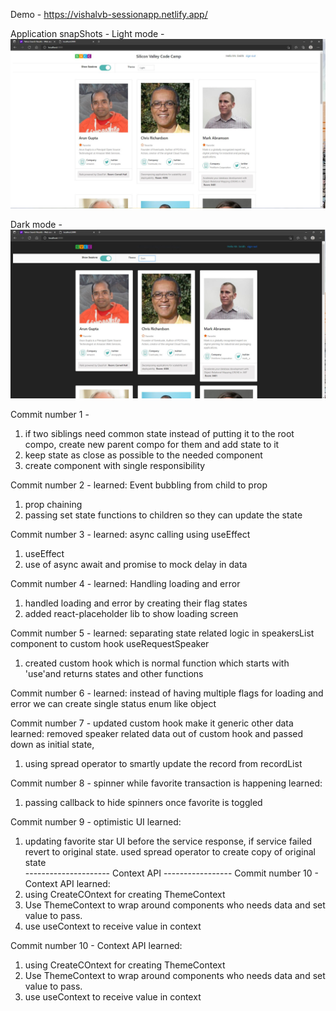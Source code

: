 Demo - https://vishalvb-sessionapp.netlify.app/

Application snapShots -
Light mode -
![Alt text](screenshots/lightmode.JPG?raw=true "Title")

Dark mode -
![Alt text](screenshots/darkmode.JPG?raw=true "Title")


Commit number 1 -
1. if two siblings need common state instead of putting it to the root compo, create new parent compo for them and add state to it
2. keep state as close as possible to the needed component
3. create component with single responsibility

Commit number 2 -
learned: Event bubbling from child to prop
1. prop chaining
2. passing set state functions to children so they can update the state

Commit number 3 -
learned: async calling using useEffect
1. useEffect
2. use of async await and promise to mock delay in data

Commit number 4 -
learned: Handling loading and error
1. handled loading and error by creating their flag states
2. added react-placeholder lib to show loading screen

Commit number 5 -
learned: separating state related logic in speakersList component to custom hook useRequestSpeaker
1. created custom hook which is normal function which starts with 'use'and returns states and other functions

Commit number 6 -
learned: instead of having multiple flags for loading and error we can create single status enum like object 


Commit number 7 - updated custom hook make it generic other data
learned: removed speaker related data out of custom hook and passed down as initial state, 
1. using spread operator to smartly update the record from recordList  

Commit number 8 - spinner while favorite transaction is happening
learned:  
1. passing callback to hide spinners once favorite is toggled  

Commit number 9 - optimistic UI
learned:  
1. updating favorite star UI before the service response, if service failed revert to original state.
used spread operator to create copy of original state  
--------------------- Context API -----------------
Commit number 10 - Context API
learned:  
1. using CreateCOntext for creating ThemeContext
2. Use ThemeContext to wrap around components who needs data and set value to pass.
3. use useContext to receive value in context

Commit number 10 - Context API
learned:  
1. using CreateCOntext for creating ThemeContext
2. Use ThemeContext to wrap around components who needs data and set value to pass.
3. use useContext to receive value in context




